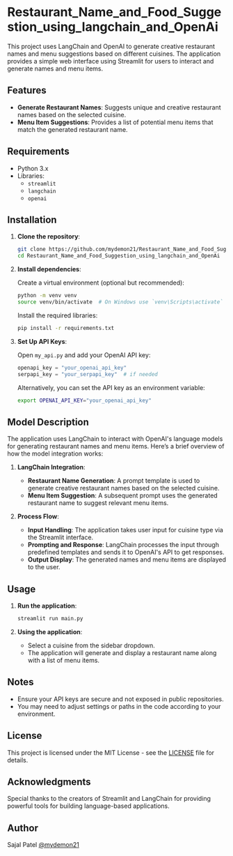 # Restaurant_Name_and_Food_Suggestion_using_langchain_and_OpenAi

This project uses LangChain and OpenAI to generate creative restaurant names and menu suggestions based on different cuisines. The application provides a simple web interface using Streamlit for users to interact and generate names and menu items.

## Features

- **Generate Restaurant Names**: Suggests unique and creative restaurant names based on the selected cuisine.
- **Menu Item Suggestions**: Provides a list of potential menu items that match the generated restaurant name.

## Requirements

- Python 3.x
- Libraries:
  - `streamlit`
  - `langchain`
  - `openai`

## Installation

1. **Clone the repository**:

    ```bash
    git clone https://github.com/mydemon21/Restaurant_Name_and_Food_Suggestion_using_langchain_and_OpenAi.git
    cd Restaurant_Name_and_Food_Suggestion_using_langchain_and_OpenAi
    ```

2. **Install dependencies**:

    Create a virtual environment (optional but recommended):

    ```bash
    python -m venv venv
    source venv/bin/activate  # On Windows use `venv\Scripts\activate`
    ```

    Install the required libraries:

    ```bash
    pip install -r requirements.txt
    ```

3. **Set Up API Keys**:

    Open `my_api.py` and add your OpenAI API key:

    ```python
    openapi_key = "your_openai_api_key"
    serpapi_key = "your_serpapi_key"  # if needed
    ```

    Alternatively, you can set the API key as an environment variable:

    ```bash
    export OPENAI_API_KEY="your_openai_api_key"
    ```

## Model Description

The application uses LangChain to interact with OpenAI's language models for generating restaurant names and menu items. Here’s a brief overview of how the model integration works:

1. **LangChain Integration**:
    - **Restaurant Name Generation**: A prompt template is used to generate creative restaurant names based on the selected cuisine.
    - **Menu Item Suggestion**: A subsequent prompt uses the generated restaurant name to suggest relevant menu items.

2. **Process Flow**:
    - **Input Handling**: The application takes user input for cuisine type via the Streamlit interface.
    - **Prompting and Response**: LangChain processes the input through predefined templates and sends it to OpenAI's API to get responses.
    - **Output Display**: The generated names and menu items are displayed to the user.

## Usage

1. **Run the application**:

    ```bash
    streamlit run main.py
    ```

2. **Using the application**:
   - Select a cuisine from the sidebar dropdown.
   - The application will generate and display a restaurant name along with a list of menu items.

## Notes

- Ensure your API keys are secure and not exposed in public repositories.
- You may need to adjust settings or paths in the code according to your environment.

## License

This project is licensed under the MIT License - see the [LICENSE](LICENSE) file for details.

## Acknowledgments

Special thanks to the creators of Streamlit and LangChain for providing powerful tools for building language-based applications.

## Author

Sajal Patel [@mydemon21](https://github.com/mydemon21)


